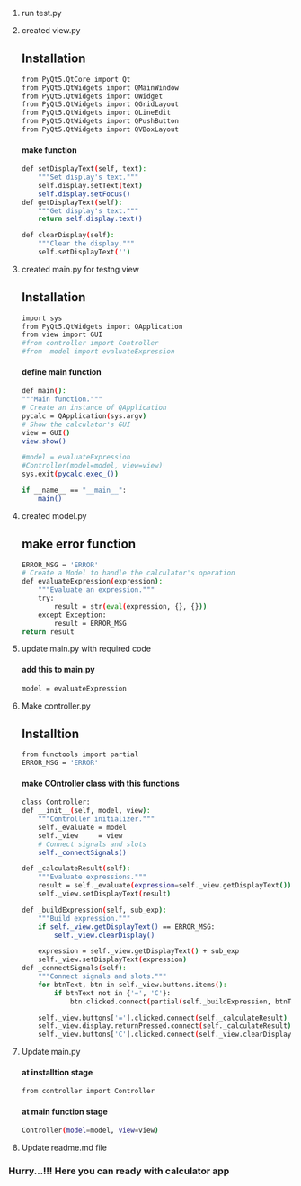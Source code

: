 
1. run test.py

2. created view.py
    ## Installation
    ```bash
    from PyQt5.QtCore import Qt
    from PyQt5.QtWidgets import QMainWindow
    from PyQt5.QtWidgets import QWidget
    from PyQt5.QtWidgets import QGridLayout
    from PyQt5.QtWidgets import QLineEdit
    from PyQt5.QtWidgets import QPushButton
    from PyQt5.QtWidgets import QVBoxLayout
    ```
    #### make function
    ```bash
    def setDisplayText(self, text):
        """Set display's text."""
        self.display.setText(text)
        self.display.setFocus()
    def getDisplayText(self):
        """Get display's text."""
        return self.display.text()
    
    def clearDisplay(self):
        """Clear the display."""
        self.setDisplayText('')
    ``` 

3. created main.py for testng view
     ## Installation
    ```bash
    import sys
    from PyQt5.QtWidgets import QApplication
    from view import GUI
    #from controller import Controller
    #from  model import evaluateExpression
    ```
    #### define main function  
    ```bash
    def main():
    """Main function."""
    # Create an instance of QApplication
    pycalc = QApplication(sys.argv)
    # Show the calculator's GUI
    view = GUI()
    view.show()

    #model = evaluateExpression
    #Controller(model=model, view=view)
    sys.exit(pycalc.exec_())

    if __name__ == "__main__":
        main()  
    ```

4. created model.py 
    ## make error function
    ``` bash
    ERROR_MSG = 'ERROR'
    # Create a Model to handle the calculator's operation
    def evaluateExpression(expression):
        """Evaluate an expression."""
        try:
            result = str(eval(expression, {}, {})) 
        except Exception:
            result = ERROR_MSG  
    return result
    ```

5. update  main.py with required code
    #### add this to main.py
    ```bash
    model = evaluateExpression
    ```

6. Make controller.py
    ## Installtion
    ```bash 
    from functools import partial
    ERROR_MSG = 'ERROR'
    ```
    #### make COntroller class with this functions
    ```bash
    class Controller:
    def __init__(self, model, view):
        """Controller initializer."""
        self._evaluate = model
        self._view 	   = view
        # Connect signals and slots
        self._connectSignals()

    def _calculateResult(self):
        """Evaluate expressions."""
        result = self._evaluate(expression=self._view.getDisplayText())
        self._view.setDisplayText(result)

    def _buildExpression(self, sub_exp):
        """Build expression."""
        if self._view.getDisplayText() == ERROR_MSG:
            self._view.clearDisplay()

        expression = self._view.getDisplayText() + sub_exp  
        self._view.setDisplayText(expression)
    def _connectSignals(self):
        """Connect signals and slots."""
        for btnText, btn in self._view.buttons.items():
            if btnText not in {'=', 'C'}:
                btn.clicked.connect(partial(self._buildExpression, btnText))

        self._view.buttons['='].clicked.connect(self._calculateResult)
        self._view.display.returnPressed.connect(self._calculateResult)
        self._view.buttons['C'].clicked.connect(self._view.clearDisplay)
    ```
7. Update main.py
    #### at installtion stage
    ```bash
    from controller import Controller
    ```
    #### at main function stage
    ```bash
    Controller(model=model, view=view)
    ```

8. Update readme.md file

### Hurry...!!! Here you can ready with calculator app
